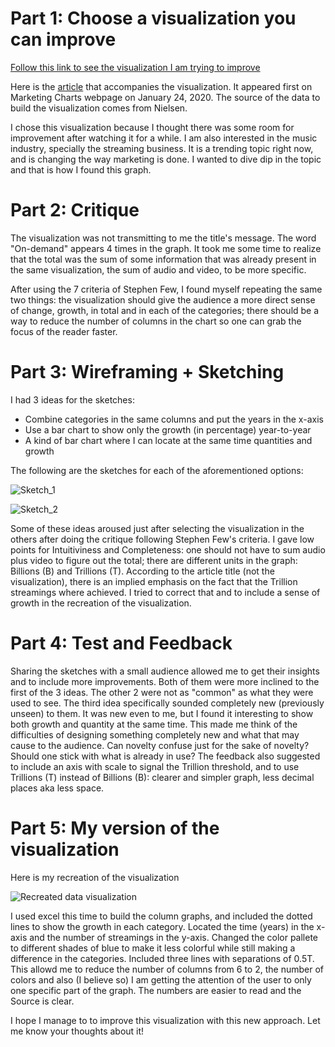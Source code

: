 # Part 1: Choose a visualization you can improve

[Follow this link to see the visualization I am trying to improve](https://www.marketingcharts.com/charts/us-on-demand-music-streaming-consumption-2018-2019/attachment/nielsen-music-streaming-consumption-jan2020)

Here is the [article](https://www.marketingcharts.com/industries/media-and-entertainment-111661) that accompanies the visualization. It appeared first on Marketing Charts webpage on January 24, 2020. The source of the data to build the visualization comes from Nielsen.

I chose this visualization because I thought there was some room for improvement after watching it for a while. I am also interested in the music industry, specially the streaming business. It is a trending topic right now, and is changing the way marketing is done. I wanted to dive dip in the topic and that is how I found this graph. 

# Part 2: Critique

The visualization was not transmitting to me the title's message. The word "On-demand" appears 4 times in the graph. It took me some time to realize that the total was the sum of some information that was already present in the same visualization, the sum of audio and video, to be more specific. 

After using the 7 criteria of Stephen Few, I found myself repeating the same two things: the visualization should give the audience a more direct sense of change, growth, in total and in each of the categories; there should be a way to reduce the number of columns in the chart so one can grab the focus of the reader faster. 

# Part 3: Wireframing + Sketching

I had 3 ideas for the sketches: 

* Combine categories in the same columns and put the years in the x-axis
* Use a bar chart to show only the growth (in percentage) year-to-year
* A kind of bar chart where I can locate at the same time quantities and growth

The following are the sketches for each of the aforementioned options:

![Sketch_1](https://user-images.githubusercontent.com/60082968/73618725-ac68a800-45f7-11ea-95ca-f3c795f5004a.png)

![Sketch_2](https://user-images.githubusercontent.com/60082968/73618740-c3a79580-45f7-11ea-844c-6c1a2da70ff4.png)

Some of these ideas aroused just after selecting the visualization in the others after doing the critique following Stephen Few's criteria. I gave low points for Intuitiviness and Completeness: one should not have to sum audio plus video to figure out the total; there are different units in the graph: Billions (B) and Trillions (T). According to the article title (not the visualization), there is an implied emphasis on the fact that the Trillion streamings where achieved. I tried to correct that and to include a sense of growth in the recreation of the visualization.

# Part 4: Test and Feedback

Sharing the sketches with a small audience allowed me to get their insights and to include more improvements. Both of them were more inclined to the first of the 3 ideas. The other 2 were not as "common" as what they were used to see. The third idea specifically sounded completely new (previously unseen) to them. It was new even to me, but I found it interesting to show both growth and quantity at the same time. This made me think of the difficulties of designing something completely new and what that may cause to the audience. Can novelty confuse just for the sake of novelty? Should one stick with what is already in use? The feedback also suggested to include an axis with scale to signal the Trillion threshold, and to use Trillions (T) instead of Billions (B): clearer and simpler graph, less decimal places aka less space. 

# Part 5: My version of the visualization

Here is my recreation of the visualization

![Recreated data visualization](https://user-images.githubusercontent.com/60082968/73617843-c3f06280-45f0-11ea-81f6-f44176de70b6.png)

I used excel this time to build the column graphs, and included the dotted lines to show the growth in each category. Located the time (years) in the x-axis and the number of streamings in the y-axis. Changed the color pallete to different shades of blue to make it less colorful while still making a difference in the categories. Included three lines with separations of 0.5T. This allowd me to reduce the number of columns from 6 to 2, the number of colors and also (I believe so) I am getting the attention of the user to only one specific part of the graph. The numbers are easier to read and the Source is clear. 

I hope I manage to to improve this visualization with this new approach. Let me know your thoughts about it!
